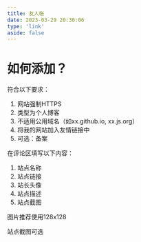 ```yaml
---
title: 友人帐
date: 2023-03-29 20:30:06
type: 'link'
aside: false
---
```


# 如何添加？

符合以下要求：

1. 网站强制HTTPS
2. 类型为个人博客
3. 不适用公用域名（如xx.github.io, xx.js.org）
4. 将我的网站加入友情链接中
5. 可选：备案

在评论区填写以下内容：

1. 站点名称
2. 站点链接
3. 站长头像
4. 站点描述
5. 站点截图 

图片推荐使用128x128

站点截图可选
